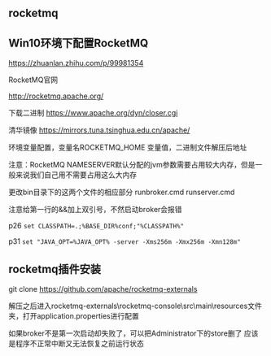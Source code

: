 ## rocketmq



## Win10环境下配置RocketMQ

https://zhuanlan.zhihu.com/p/99981354

RocketMQ官网

http://rocketmq.apache.org/

下载二进制
https://www.apache.org/dyn/closer.cgi

清华镜像
https://mirrors.tuna.tsinghua.edu.cn/apache/

环境变量配置，变量名ROCKETMQ_HOME 变量值，二进制文件解压后地址

注意：RocketMQ NAMESERVER默认分配的jvm参数需要占用较大内存，但是一般来说我们自己用不需要占用这么大内存

更改bin目录下的这两个文件的相应部分 runbroker.cmd runserver.cmd

注意给第一行的&&加上双引号，不然启动broker会报错

p26 `set CLASSPATH=.;%BASE_DIR%conf;"%CLASSPATH%"`

p31 `set "JAVA_OPT=%JAVA_OPT% -server -Xms256m -Xmx256m -Xmn128m"`

## rocketmq插件安装

git clone https://github.com/apache/rocketmq-externals

解压之后进入rocketmq-externals\rocketmq-console\src\main\resources文件夹，打开application.properties进行配置



如果broker不是第一次启动却失败了，可以把Administrator下的store删了
应该是程序不正常中断又无法恢复之前运行状态

